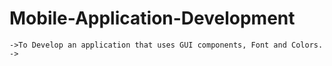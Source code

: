 # Mobile-Application-Development

    ->To Develop an application that uses GUI components, Font and Colors.
    ->
